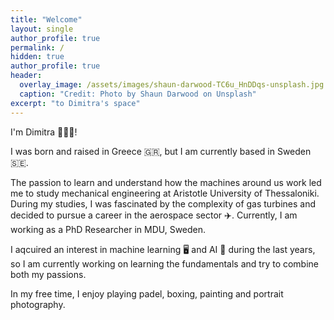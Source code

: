 ```yaml
---
title: "Welcome"
layout: single
author_profile: true
permalink: /
hidden: true
author_profile: true
header:
  overlay_image: /assets/images/shaun-darwood-TC6u_HnDDqs-unsplash.jpg
  caption: "Credit: Photo by Shaun Darwood on Unsplash"
excerpt: "to Dimitra's space" 
---
```

I'm Dimitra 👩🏻‍💻!

I was born and raised in Greece 🇬🇷, but I am currently based in Sweden 🇸🇪. 

The passion to learn and understand how the machines around us work led me to study mechanical engineering at Aristotle University of Thessaloniki. During my studies, I was fascinated by the complexity of gas turbines and decided to pursue a career in the aerospace sector ✈️. Currently, I am working as a PhD Researcher in MDU, Sweden. 

I aqcuired an interest in machine learning 🖥️ and AI 🤖 during the last years, so I am currently working on learning the fundamentals and try to combine both my passions. 

In my free time, I enjoy playing padel, boxing, painting and portrait photography. 
